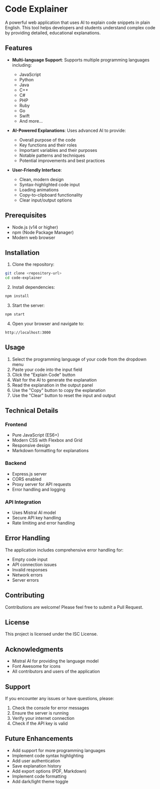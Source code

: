 # Code Explainer

A powerful web application that uses AI to explain code snippets in plain English. This tool helps developers and students understand complex code by providing detailed, educational explanations.

## Features

- **Multi-language Support**: Supports multiple programming languages including:
  - JavaScript
  - Python
  - Java
  - C++
  - C#
  - PHP
  - Ruby
  - Go
  - Swift
  - And more...

- **AI-Powered Explanations**: Uses advanced AI to provide:
  - Overall purpose of the code
  - Key functions and their roles
  - Important variables and their purposes
  - Notable patterns and techniques
  - Potential improvements and best practices

- **User-Friendly Interface**:
  - Clean, modern design
  - Syntax-highlighted code input
  - Loading animations
  - Copy-to-clipboard functionality
  - Clear input/output options

## Prerequisites

- Node.js (v14 or higher)
- npm (Node Package Manager)
- Modern web browser

## Installation

1. Clone the repository:
```bash
git clone <repository-url>
cd code-explainer
```

2. Install dependencies:
```bash
npm install
```

3. Start the server:
```bash
npm start
```

4. Open your browser and navigate to:
```
http://localhost:3000
```

## Usage

1. Select the programming language of your code from the dropdown menu
2. Paste your code into the input field
3. Click the "Explain Code" button
4. Wait for the AI to generate the explanation
5. Read the explanation in the output panel
6. Use the "Copy" button to copy the explanation
7. Use the "Clear" button to reset the input and output

## Technical Details

### Frontend
- Pure JavaScript (ES6+)
- Modern CSS with Flexbox and Grid
- Responsive design
- Markdown formatting for explanations

### Backend
- Express.js server
- CORS enabled
- Proxy server for API requests
- Error handling and logging

### API Integration
- Uses Mistral AI model
- Secure API key handling
- Rate limiting and error handling

## Error Handling

The application includes comprehensive error handling for:
- Empty code input
- API connection issues
- Invalid responses
- Network errors
- Server errors

## Contributing

Contributions are welcome! Please feel free to submit a Pull Request.

## License

This project is licensed under the ISC License.

## Acknowledgments

- Mistral AI for providing the language model
- Font Awesome for icons
- All contributors and users of the application

## Support

If you encounter any issues or have questions, please:
1. Check the console for error messages
2. Ensure the server is running
3. Verify your internet connection
4. Check if the API key is valid

## Future Enhancements

- Add support for more programming languages
- Implement code syntax highlighting
- Add user authentication
- Save explanation history
- Add export options (PDF, Markdown)
- Implement code formatting
- Add dark/light theme toggle 